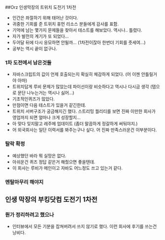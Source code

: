 ##Orz 인생막장의 트위치 도전기 1차전
- 인간은 좌절하기 위해 태어난 것이다.
- 귀중한 기회를 준 트위치 휴먼 리소스 분들에게 감사를 표함.
- 기억에 남는 몇가지 문제들을 찾아서 테스트를 해보았다. 역시나.. 틀렸다.
- 자가 발전의 계기가 또 되었다...
- 두어달 뒤에 다시 응모하면 안될까...  (1차전이잖아 한번더 기회를 줏세여...)
- 공부는 역시 끝이 없구나.

### 1차 도전에서 남은것들
- 자바스크립트의 값이 언제 호출되는지 확실히 체감하게 되었다. (어 이젠 안틀릴거야 아마)
- 트위치답게 루비 문제가 많았는데 파이선이랑 비슷하다고 역시나 다시금 생각 (탭으로 문단 나누는거는 역시나 싫어...)
- 기초적인퀴즈가 많았다.
- 만점이면 다음 테스트가 있을거 같긴한데.
- 트위치 서버구조가 궁금해지긴 했다. 스트리밍 퀄리티를 보면 진짜 이만한 회사가 영업까지 되면 얼마나 크게 성장할지...
- 아 맞다 잊지말고 레주메 업데이트 (좀더 말끔하게 정갈하게 써둬야지.)
- 어 외국회사는 일단 이력서를 봐주는구나 싶다. 어 진짜 만족스러운건 이부분이다.

### 탈락 확정
- 예상했던 바라 뭐 실망은 없다.
- 아쉬운건 퀴즈 정답 같은거 해줬으면 좋을텐데.
- 이 회사는 루비가 메인이고 자바도 어느정도 쓰고 있는거 같다.

### 멘탈마무리 해야지

## 인생 막장의 부킹닷컴 도전기 1차전

### 뭔가 정리하려고 했으나
- 인터뷰에서 모든 기분을 잡쳐버려서 쓰지 않기로 했다. 이런 회사에 후기를 쓰는건 낭비다.
